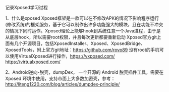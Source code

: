 记录Xposed学习过程

1、什么是xposed
Xposed框架是一款可以在不修改APK的情况下影响程序运行(修改系统)的框架服务，基于它可以制作出许多功能强大的模块，且在功能不冲突的情况下同时运作。Xposed理论上能够hook到系统任意一个Java进程，由于是从底层hook，所以需要root权限，并且每次更新都要重新启动
Xposed官方git上面有几个开源项目，包括XposedInstaller、Xposed、XposedBridge、XposedTools，附上官方git地址：https://github.com/rovo89
没有root的手机可以使用VirtualXposed进行操作，https://vxposed.com/   https://virtualxposed.com/

2、Android逆向-脱壳，dumpDex， 一个开源的 Android 脱壳插件工具，需要在 Xposed 环境中使用，支持市面上大多数加密壳，参考：http://liteng1220.com/blog/articles/dumpdex-principle/
